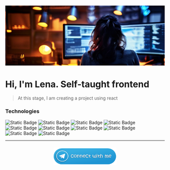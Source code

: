 ![image](src/header.png)
# Hi, I'm Lena. Self-taught frontend   


>At this stage, I am creating a project using react
### Technologies
<!-- ![JavaScript](https://img.shields.io/badge/-JavaScript-090909?style=for-the-badge&logo=javascript) 
![react](https://img.shields.io/badge/-react-000080?style=for-the-badge&logo=react) ![HTML5](https://img.shields.io/badge/-HTML-090909?style=for-the-badge&logo=HTML5) ![css3](https://img.shields.io/badge/-css3-090909?style=for-the-badge&logo=css3) ![sass](https://img.shields.io/badge/-sass-090909?style=for-the-badge&logo=sass) ![mysql](https://img.shields.io/badge/-mysql-090909?style=for-the-badge&logo=mysql) ![notion](https://img.shields.io/badge/-notion-090909?style=for-the-badge&logo=notion) ![figma](https://img.shields.io/badge/-figma-090909?style=for-the-badge&logo=figma) ![photoshop](https://img.shields.io/badge/-photoshop-090909?style=for-the-badge&logo=adobe) -->


![Static Badge](https://img.shields.io/badge/React-99effe?style=for-the-badge&logo=react&logoColor=99effe&labelColor=black) ![Static Badge](https://img.shields.io/badge/javascript-fdd105?style=for-the-badge&logo=javascript&logoColor=fdd105&labelColor=black) ![Static Badge](https://img.shields.io/badge/typescript-3178c6?style=for-the-badge&logo=typescript&logoColor=3178c6&labelColor=black) ![Static Badge](https://img.shields.io/badge/HTML5-e34f26?style=for-the-badge&logo=HTML5&logoColor=e34f26&labelColor=black) ![Static Badge](https://img.shields.io/badge/css3-4b97ed?style=for-the-badge&logo=css3&logoColor=4b97ed&labelColor=black) ![Static Badge](https://img.shields.io/badge/sass-ac8ef8?style=for-the-badge&logo=sass&logoColor=ac8ef8&labelColor=black) ![Static Badge](https://img.shields.io/badge/mySQL-086690?style=for-the-badge&logo=mySQL&logoColor=white&labelColor=black) ![Static Badge](https://img.shields.io/badge/notion-d3d3d4?style=for-the-badge&logo=notion&logoColor=white&labelColor=black) ![Static Badge](https://img.shields.io/badge/figma-d5451b?style=for-the-badge&logo=figma&logoColor=d5451b&labelColor=black) ![Static Badge](https://img.shields.io/badge/Photoshop-08253c?style=for-the-badge&logo=adobe&logoColor=38aafe&labelColor=black)


___
<!-- [![CyberForum.ru](src/telegram+копия.svg)](https://t.me/Halen55)
 -->

<!-- ### Projects
| project | discription| link
|-:|:-|:-|
|smile -->



<p align="center">
  <a href="https://t.me/Halen55"><img style="margin:0.5rem" width="200" height="55" src="src/telegram.png"></a>
</p>




<!-- [Connect with me in telegram](https://t.me/Halen55) -->
 